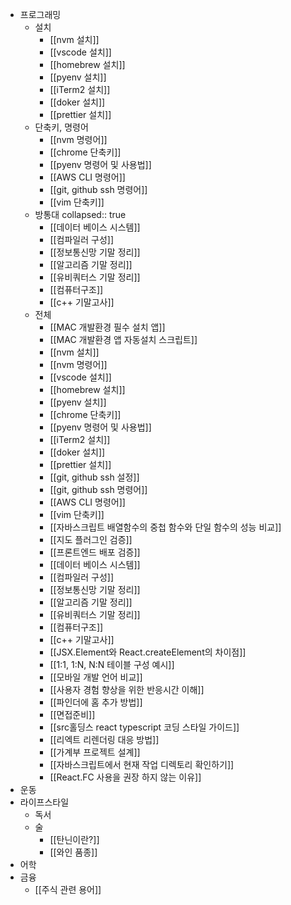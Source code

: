 - 프로그래밍
	- 설치
		- [[nvm 설치]]
		- [[vscode 설치]]
		- [[homebrew 설치]]
		- [[pyenv 설치]]
		- [[iTerm2 설치]]
		- [[doker 설치]]
		- [[prettier 설치]]
	- 단축키, 명령어
		- [[nvm 명령어]]
		- [[chrome 단축키]]
		- [[pyenv 명령어 및 사용법]]
		- [[AWS CLI 명령어]]
		- [[git, github ssh 명령어]]
		- [[vim 단축키]]
	- 방통대
	  collapsed:: true
		- [[데이터 베이스 시스템]]
		- [[컴파일러 구성]]
		- [[정보통신망 기말 정리]]
		- [[알고리즘 기말 정리]]
		- [[유비쿼터스 기말 정리]]
		- [[컴퓨터구조]]
		- [[c++ 기말고사]]
	- 전체
		- [[MAC 개발환경 필수 설치 앱]]
		- [[MAC 개발환경 앱 자동설치 스크립트]]
		- [[nvm 설치]]
		- [[nvm 명령어]]
		- [[vscode 설치]]
		- [[homebrew 설치]]
		- [[pyenv 설치]]
		- [[chrome 단축키]]
		- [[pyenv 명령어 및 사용법]]
		- [[iTerm2 설치]]
		- [[doker 설치]]
		- [[prettier 설치]]
		- [[git, github ssh 설정]]
		- [[git, github ssh 명령어]]
		- [[AWS CLI 명령어]]
		- [[vim 단축키]]
		- [[자바스크립트 배열함수의 중첩 함수와 단일 함수의 성능 비교]]
		- [[지도 플러그인 검증]]
		- [[프론트엔드 배포 검증]]
		- [[데이터 베이스 시스템]]
		- [[컴파일러 구성]]
		- [[정보통신망 기말 정리]]
		- [[알고리즘 기말 정리]]
		- [[유비쿼터스 기말 정리]]
		- [[컴퓨터구조]]
		- [[c++ 기말고사]]
		- [[JSX.Element와 React.createElement의 차이점]]
		- [[1:1, 1:N, N:N 테이블 구성 예시]]
		- [[모바일 개발 언어 비교]]
		- [[사용자 경험 향상을 위한 반응시간 이해]]
		- [[파인더에 홈 추가 방법]]
		- [[면접준비]]
		- [[src홀딩스 react typescript 코딩 스타일 가이드]]
		- [[리엑트 리렌더링 대응 방법]]
		- [[가계부 프로젝트 설계]]
		- [[자바스크립트에서 현재 작업 디렉토리 확인하기]]
		- [[React.FC 사용을 권장 하지 않는 이유]]
- 운동
- 라이프스타일
	- 독서
	- 술
		- [[탄닌이란?]]
		- [[와인 품종]]
- 어학
- 금융
	- [[주식 관련 용어]]